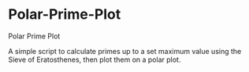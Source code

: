 # Polar-Prime-Plot
Polar Prime Plot

A simple script to calculate primes up to a set maximum value using the Sieve of Eratosthenes, then plot them on a polar plot.  

